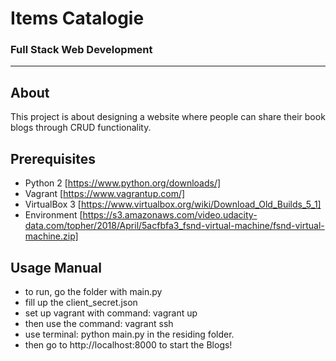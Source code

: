 # Items Catalogie
### Full Stack Web Development
_______________________
## About
This project is about designing a website where people can share their book blogs through CRUD functionality. 

## Prerequisites
* Python 2 [https://www.python.org/downloads/]
* Vagrant [https://www.vagrantup.com/]
* VirtualBox 3 [https://www.virtualbox.org/wiki/Download_Old_Builds_5_1]
* Environment [https://s3.amazonaws.com/video.udacity-data.com/topher/2018/April/5acfbfa3_fsnd-virtual-machine/fsnd-virtual-machine.zip]

Usage Manual
-------------
* to run, go the folder with main.py
* fill up the client_secret.json
* set up vagrant with command: vagrant up
* then use the command: vagrant ssh
* use terminal: python main.py in the residing folder. 
* then go to http://localhost:8000 to start the Blogs!


